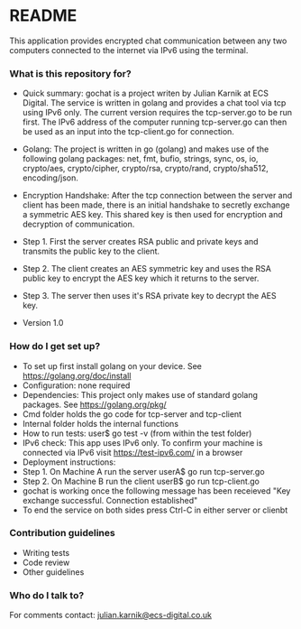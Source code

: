 # README #

This application provides encrypted chat communication between any two computers connected to the internet via IPv6 using the terminal. 

### What is this repository for? ###

* Quick summary: gochat is a project writen by Julian Karnik at ECS Digital. The service is written in golang and provides a chat tool via tcp using IPv6 only. The current version requires the tcp-server.go to be run first. The IPv6 address of the computer running tcp-server.go can then be used as an input into the tcp-client.go for connection.

* Golang: The project is written in go (golang) and makes use of the following golang packages: net, fmt, bufio, strings, sync, os, io, crypto/aes, crypto/cipher, crypto/rsa, crypto/rand, crypto/sha512, encoding/json.

* Encryption Handshake: After the tcp connection between the server and client has been made, there is an initial handshake to secretly exchange a symmetric AES key. This shared key is then used for encryption and decryption of communication.
* Step 1. First the server creates RSA public and private keys and transmits the public key to the client. 
* Step 2. The client creates an AES symmetric key and uses the RSA public key to encrypt the AES key which it returns to the server.
* Step 3. The server then uses it's RSA private key to decrypt the AES key.

* Version 1.0

### How do I get set up? ###

* To set up first install golang on your device. See https://golang.org/doc/install
* Configuration: none required
* Dependencies: This project only makes use of standard golang packages. See https://golang.org/pkg/
* Cmd folder holds the go code for tcp-server and tcp-client
* Internal folder holds the internal functions
* How to run tests: user$ go test -v (from within the test folder)
* IPv6 check: This app uses IPv6 only. To confirm your machine is connected via IPv6 visit https://test-ipv6.com/ in a browser
* Deployment instructions:
* Step 1. On Machine A run the server userA$ go run tcp-server.go
* Step 2. On Machine B run the client userB$ go run tcp-client.go
* gochat is working once the following message has been receieved "Key exchange successful. Connection established"
* To end the service on both sides press Ctrl-C in either server or clienbt

### Contribution guidelines ###

* Writing tests
* Code review
* Other guidelines

### Who do I talk to? ###

For comments contact: julian.karnik@ecs-digital.co.uk
